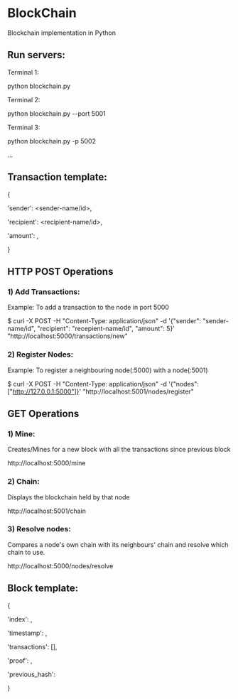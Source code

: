 # BlockChain
Blockchain implementation in Python

## Run servers:
Terminal 1:

python blockchain.py

Terminal 2:

python blockchain.py --port 5001

Terminal 3:

python blockchain.py -p 5002

...


## Transaction template:
{

'sender': <sender-name/id>,

'recipient': <recipient-name/id>,

'amount': <transaction-amount>,

}


## HTTP POST Operations
### 1) Add Transactions:
Example: To add a transaction to the node in port 5000

$ curl -X POST -H "Content-Type: application/json" -d '{"sender": "sender-name/id", "recipient": "recepient-name/id", "amount": 5}' "http://localhost:5000/transactions/new"

### 2) Register Nodes:
Example: To register a neighbouring node(:5000) with a node(:5001) 

$ curl -X POST -H "Content-Type: application/json" -d '{"nodes": ["http://127.0.0.1:5000"]}' "http://localhost:5001/nodes/register"

## GET Operations
### 1) Mine: 
Creates/Mines for a new block with all the transactions since previous block 

http://localhost:5000/mine

### 2) Chain: 
Displays the blockchain held by that node 

http://localhost:5001/chain

### 3) Resolve nodes: 
Compares a node's own chain with its neighbours' chain and resolve which chain to use.

http://localhost:5000/nodes/resolve


## Block template:
{

'index': <id>,
  
'timestamp': <time>,
  
'transactions': [<transactions>],
  
'proof': <proof-value>,

'previous_hash': <hash value of previous block>
  
}
